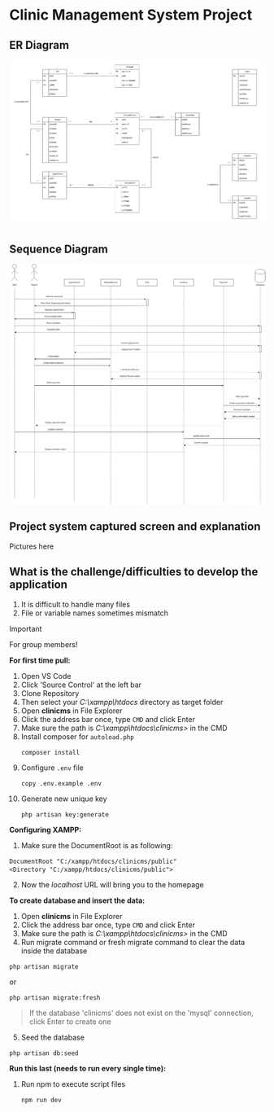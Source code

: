 # Clinic Management System Project

## ER Diagram
![Entity Relationship Diagram of Clinic Management System](/assets/erdfinal.png)

## Sequence Diagram
![Sequence Diagram of Clinic Management System](/assets/sequence.png)

## Project system captured screen and explanation
Pictures here

## What is the challenge/difficulties to develop the application
1. It is difficult to handle many files
2. File or variable names sometimes mismatch

> [!IMPORTANT]
> For group members!

**For first time pull:**
1. Open VS Code
2. Click 'Source Control' at the left bar
3. Clone Repository
4. Then select your _C:\xampp\htdocs_ directory as target folder
5. Open **clinicms** in File Explorer
6. Click the address bar once, type `CMD` and click Enter
7. Make sure the path is _C:\xampp\htdocs\clinicms>_ in the CMD
8. Install composer for `autoload.php`
   ```
   composer install
   ```
9. Configure `.env` file
    ```
    copy .env.example .env
    ```
10. Generate new unique key
    ```
    php artisan key:generate
    ```
   

**Configuring XAMPP:**
1. Make sure the DocumentRoot is as following:<br />
```
DocumentRoot "C:/xampp/htdocs/clinicms/public"
<Directory "C:/xampp/htdocs/clinicms/public">
```
2. Now the _localhost_ URL will bring you to the homepage


**To create database and insert the data:**
1. Open **clinicms** in File Explorer
2. Click the address bar once, type `CMD` and click Enter
3. Make sure the path is _C:\xampp\htdocs\clinicms>_ in the CMD
4. Run migrate command or fresh migrate command to clear the data inside the database
```
php artisan migrate
```
or
```
php artisan migrate:fresh
```
   > If the database 'clinicms' does not exist on the 'mysql' connection, click Enter to create one
5. Seed the database
```
php artisan db:seed
```


**Run this last (needs to run every single time):**
1. Run npm to execute script files
   ```
   npm run dev
   ```
